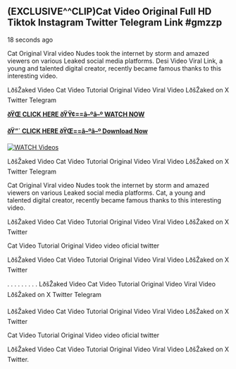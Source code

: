## (EXCLUSIVE^^CLIP)Cat Video Original Full HD Tiktok Instagram Twitter Telegram Link #gmzzp

18 seconds ago

Cat Original Viral video Nudes took the internet by storm and amazed viewers on various Leaked social media platforms. Desi Video Viral Link, a young and talented digital creator, recently became famous thanks to this interesting video.

LðšŽaked Video Cat Video Tutorial Original Video Viral Video LðšŽaked on X Twitter Telegram

**[ðŸŒ CLICK HERE ðŸŸ¢==â–ºâ–º WATCH NOW](https://clips-mediaa.blogspot.com/2025/02/video-viral-download.html)**

**[ðŸ”´ CLICK HERE ðŸŒ==â–ºâ–º Download Now](https://clips-mediaa.blogspot.com/2025/02/video-viral-download.html)**

[![WATCH Videos](https://i.imgur.com/dJHk4Zq.gif)](https://clips-mediaa.blogspot.com/2025/02/video-viral-download.html)

LðšŽaked Video Cat Video Tutorial Original Video Viral Video LðšŽaked on X Twitter Telegram

Cat Original Viral video Nudes took the internet by storm and amazed viewers on various Leaked social media platforms. Cat, a young and talented digital creator, recently became famous thanks to this interesting video.

LðšŽaked Video Cat Video Tutorial Original Video Viral Video LðšŽaked on X Twitter

Cat Video Tutorial Original Video video oficial twitter

LðšŽaked Video Cat Video Tutorial Original Video Viral Video LðšŽaked on X Twitter

. . . . . . . . . LðšŽaked Video Cat Video Tutorial Original Video Viral Video LðšŽaked on X Twitter Telegram

LðšŽaked Video Cat Video Tutorial Original Video Viral Video LðšŽaked on X Twitter

Cat Video Tutorial Original Video video oficial twitter

LðšŽaked Video Cat Video Tutorial Original Video Viral Video LðšŽaked on X Twitter.